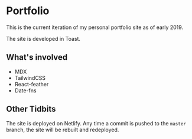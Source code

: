 # Portfolio

This is the current iteration of my personal portfolio site as of early 2019.

The site is developed in Toast.

## What's involved

- MDX
- TailwindCSS
- React-feather
- Date-fns

## Other Tidbits

The site is deployed on Netlify. Any time a commit is pushed to the `master` branch, the site will be rebuilt and redeployed.
